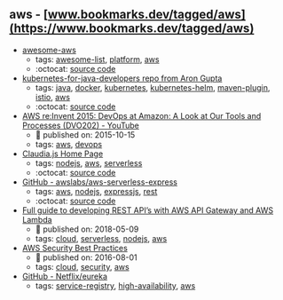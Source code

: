 aws - [www.bookmarks.dev/tagged/aws](https://www.bookmarks.dev/tagged/aws)
---
* [awesome-aws](https://github.com/donnemartin/awesome-aws#readme)
    * tags: [awesome-list](../tagged/awesome-list.md), [platform](../tagged/platform.md), [aws](../tagged/aws.md)
    * :octocat: [source code](https://github.com/donnemartin/awesome-aws#readme)
* [kubernetes-for-java-developers repo from Aron Gupta](https://github.com/aws-samples/kubernetes-for-java-developers)
    * tags: [java](../tagged/java.md), [docker](../tagged/docker.md), [kubernetes](../tagged/kubernetes.md), [kubernetes-helm](../tagged/kubernetes-helm.md), [maven-plugin](../tagged/maven-plugin.md), [istio](../tagged/istio.md), [aws](../tagged/aws.md)
    * :octocat: [source code](https://github.com/aws-samples/kubernetes-for-java-developers)
* [AWS re:Invent 2015: DevOps at Amazon: A Look at Our Tools and Processes (DVO202) - YouTube](https://www.youtube.com/watch?v=esEFaY0FDKc)
    * :calendar: published on: 2015-10-15
    * tags: [aws](../tagged/aws.md), [devops](../tagged/devops.md)
* [Claudia.js Home Page](https://claudiajs.com/)
    * tags: [nodejs](../tagged/nodejs.md), [aws](../tagged/aws.md), [serverless](../tagged/serverless.md)
    * :octocat: [source code](https://github.com/claudiajs/claudia)
* [GitHub - awslabs/aws-serverless-express](https://github.com/awslabs/aws-serverless-express)
    * tags: [aws](../tagged/aws.md), [nodejs](../tagged/nodejs.md), [expressjs](../tagged/expressjs.md), [rest](../tagged/rest.md)
    * :octocat: [source code](https://github.com/awslabs/aws-serverless-express)
* [Full guide to developing REST API’s with AWS API Gateway and AWS Lambda](https://blog.sourcerer.io/full-guide-to-developing-rest-apis-with-aws-api-gateway-and-aws-lambda-d254729d6992)
    * :calendar: published on: 2018-05-09
    * tags: [cloud](../tagged/cloud.md), [serverless](../tagged/serverless.md), [nodejs](../tagged/nodejs.md), [aws](../tagged/aws.md)
* [AWS Security Best Practices](https://d1.awsstatic.com/whitepapers/Security/AWS_Security_Best_Practices.pdf)
    * :calendar: published on: 2016-08-01
    * tags: [cloud](../tagged/cloud.md), [security](../tagged/security.md), [aws](../tagged/aws.md)
* [GitHub - Netflix/eureka](https://github.com/Netflix/eureka)
    * tags: [service-registry](../tagged/service-registry.md), [high-availability](../tagged/high-availability.md), [aws](../tagged/aws.md)
